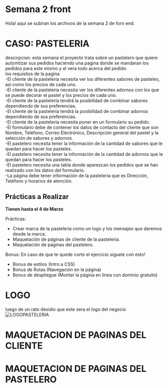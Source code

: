 # Semana 2 front
Hola! aqui se subiran los archivos de la semana 2 de forn end. <br>
# CASO: PASTELERIA
descirpcion: esta semana el proyecto trata sobre un pastelero que quiere automtizar sus pedidos haciendo una pagina donde se mandaran los pedidos para este mismo y el vera todo acerca del pedido.<br>
los requisitos de la pagina<br>
-El cliente de la pastelería necesita ver los diferentes sabores de pasteles, así como los precios de cada uno.<br>
-El cliente de la pastelería necesita ver los diferentes adornos con los que se puede decorar el pastel y los precios de cada uno.<br>
-El cliente de la pastelería tendrá la posibilidad de combinar sabores dependiendo de sus preferencias.<br>
-El cliente de la pastelería tendrá la posibilidad de combinar adornos dependiendo de sus preferencias.<br>
-El cliente de la pastelería necesita poner en un formulario su pedido.<br>
-El formulario debe de contener los datos de contacto del cliente que son Nombre, Teléfono, Correo Electrónico, Descripción general del pastel y la selección de sabores y adornos.<br>
-El pastelero necesita tener la información de la cantidad de sabores que le quedan para hacer los pasteles.<br>
-El pastelero necesita tener la información de la cantidad de adornos que le quedan para hacer los pasteles.<br>
-El pastelero necesita una tabla donde aparezcan los pedidos que se han realizado con los datos del formulario.<br>
-La página debe tener información de la pastelería que es Dirección, Teléfono y horarios de atención.<br>
## Prácticas a Realizar
**Tienen hasta el 4 de Marzo**

Prácticas:
- Crear marca de la pastelería como un logo y los mensajes que daremos desde la marca.
- Maquetación de páginas de cliente de la pastelería.
- Maquetación de páginas del pastelero.

Bonus:
En caso de que te quede corto el ejercicio siguele con esto!
- Bonus de estilos (Intro a CSS)
- Bonus de Rutas (Navegación en la página)
- Bonus de despliegue (Montar la página en línea con dominio gratuito)
# LOGO <br>
luego de un rato desidio que este sera el logo del negocio <br>
![LOGOPASTELERIA](https://user-images.githubusercontent.com/99059463/155939124-56abef4a-74b2-4340-8eb3-d94032be66f6.png)

# MAQUETACION DE PAGINAS DEL CLIENTE
# MAQUETACION DE PAGINAS DEL PASTELERO


